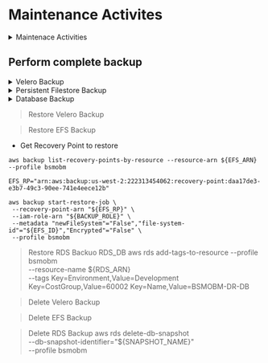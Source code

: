 # Maintenance Activites
<details><summary>Maintenace Activities</summary>

## Stop/Start EC2 Instance
> Stop Instance
```
aws ec2 stop-instances --instance-ids i-0c359c2ea1fcae2f2 --profile bsmobm  #DR Vertica MC
```
> Start Instance
```
aws ec2 start-instances --instance-ids i-0c359c2ea1fcae2f2 --profile bsmobm  #DR Vertica MC
```
</details>


## Perform complete backup

<details><summary>Velero Backup</summary>

### Create K8s cluster backup using Velero
> Create Velero Backup
```
VELERO_TTL=8765h
VELERO_BACKUP_NAME=obmdev-20241203
velero backup create -n core \
 --ttl ${VELERO_TTL} \
 ${VELERO_BACKUP_NAME}

```

</details>

<details><summary>Persistent Filestore Backup</summary>

### EFS Backup
> Environment Variables
```
BACKUP_DAYS=90
BACKUP_VAULT=trtc-strong-encrypted-vault
BACKUP_ROLE=arn:aws:iam::222313454062:role/service-role/AWSBackupDefaultServiceRole
EFS_NAME="BSMOBM-DR-FS"
EFS_ARN=$(aws efs describe-file-systems --profile bsmobm --query "FileSystems[?Name=='${EFS_NAME}'].FileSystemArn" --output text) && echo $EFS_ARN
EFS_ID=$(aws efs describe-file-systems --profile bsmobm --query "FileSystems[?Name=='${EFS_NAME}'].FileSystemId" --output text) && echo $EFS_ID

```

> Create EFS Backup
```
aws backup start-backup-job --profile bsmobm \
 --backup-vault-name="${BACKUP_VAULT}" \
 --resource-arn="${EFS_ARN}" \
 --lifecycle="DeleteAfterDays=${BACKUP_DAYS}" \
 --iam-role-arn="${BACKUP_ROLE}"

```

</details>

<details><summary>Database Backup</summary>

### RDS Backup
> Create RDS Backup
```
SNAPSHOT_NAME="obmdev-db-20241021"
aws rds create-db-snapshot --profile bsmobm \
 --db-snapshot-identifier="${SNAPSHOT_NAME}" \
 --db-instance-identifier="${RDS_DATABASE}"
```

</details>


> Restore Velero Backup



> Restore EFS Backup
* Get Recovery Point to restore
```
aws backup list-recovery-points-by-resource --resource-arn ${EFS_ARN} --profile bsmobm
```
```
EFS_RP="arn:aws:backup:us-west-2:222313454062:recovery-point:daa17de3-e3b7-49c3-90ee-741e4eece12b"
```
```
aws backup start-restore-job \
 --recovery-point-arn "${EFS_RP}" \
 --iam-role-arn "${BACKUP_ROLE}" \
 --metadata "newFileSystem"="False","file-system-id"="${EFS_ID}","Encrypted"="False" \
 --profile bsmobm
```

> Restore RDS Backuo
RDS_DB
aws rds add-tags-to-resource --profile bsmobm \
 --resource-name ${RDS_ARN} \
 --tags Key=Environment,Value=Development Key=CostGroup,Value=60002 Key=Name,Value=BSMOBM-DR-DB



> Delete Velero Backup

> Delete EFS Backup

> Delete RDS Backup
aws rds delete-db-snapshot \
 --db-snapshot-identifier="${SNAPSHOT_NAME}" \
 --profile bsmobm


